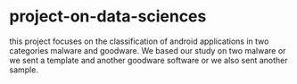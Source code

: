 # project-on-data-sciences
 this project focuses on the classification of android applications in two categories malware and goodware. We based our study on two malware or we sent a template and another goodware software or we also sent another sample.
